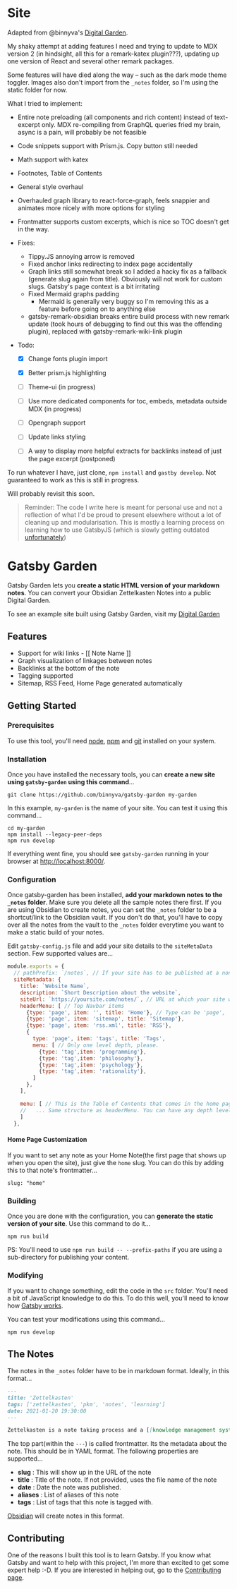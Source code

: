 # Site
Adapted from @binnyva's [Digital Garden](https://github.com/binnyva/gatsby-garden).

My shaky attempt at adding features I need and trying to update to MDX version 2 (in hindsight, all this for a remark-katex plugin???), updating up one version of React and several other remark packages.

Some features will have died along the way – such as the dark mode theme toggler. Images also don't import from the `_notes` folder, so I'm using the static folder for now.

What I tried to implement:
- Entire note preloading (all components and rich content) instead of text-excerpt only. MDX re-compiling from GraphQL queries fried my brain, async is a pain, will probably be not feasible
- Code snippets support with Prism.js. Copy button still needed
- Math support with katex
- Footnotes, Table of Contents
- General style overhaul
- Overhauled graph library to react-force-graph, feels snappier and animates more nicely with more options for styling  
- Frontmatter supports custom excerpts, which is nice so TOC doesn't get in the way.
- Fixes:
  - Tippy.JS annoying arrow is removed
  - Fixed anchor links redirecting to index page accidentally
  - Graph links still somewhat break so I added a hacky fix as a fallback (generate slug again from title). Obviously will not work for custom slugs. Gatsby's page context is a bit irritating
  - Fixed Mermaid graphs padding
     - Mermaid is generally very buggy so I'm removing this as a feature before going on to anything else
  - gatsby-remark-obsidian breaks entire build process with new remark update (took hours of debugging to find out this was the offending plugin), replaced with gatsby-remark-wiki-link plugin

- Todo:
  - [x] Change fonts plugin import
  - [x] Better prism.js highlighting
  - [ ] Theme-ui (in progress)
  - [ ] Use more dedicated components for toc, embeds, metadata outside MDX (in progress)
  - [ ] Opengraph support
  - [ ] Update links styling
  - [ ] A way to display more helpful extracts for backlinks instead of just the page excerpt (postponed)


To run whatever I have, just clone, `npm install` and `gastby develop`. Not guaranteed to work as this is still in progress.



Will probably revisit this soon.

> Reminder:
  The code I write here is meant for personal use and not a reflection of what I'd be proud to present elsewhere without a lot of cleaning up and modularisation. This is mostly a learning process on learning   how to use GatsbyJS (which is slowly getting outdated [unfortunately](https://survey.stackoverflow.co/2023/#section-admired-and-desired-web-frameworks-and-technologies))




# Gatsby Garden

Gatsby Garden lets you **create a static HTML version of your markdown notes**. You can convert your Obsidian Zettelkasten Notes into a public Digital Garden.

To see an example site built using Gatsby Garden, visit my [Digital Garden](https://notes.binnyva.com/)

## Features

- Support for wiki links - \[\[ Note Name \]\]
- Graph visualization of linkages between notes
- Backlinks at the bottom of the note
- Tagging supported
- Sitemap, RSS Feed, Home Page generated automatically

## Getting Started

### Prerequisites

To use this tool, you'll need [node](https://nodejs.org/en/download/), [npm](https://www.npmjs.com/get-npm) and [git](https://git-scm.com/downloads) installed on your system.

### Installation

Once you have installed the necessary tools, you can **create a new site using `gatsby-garden` using this command**...

```
git clone https://github.com/binnyva/gatsby-garden my-garden
```

In this example, `my-garden` is the name of your site. You can test it using this command...

```
cd my-garden
npm install --legacy-peer-deps
npm run develop
```

If everything went fine, you should see `gatsby-garden` running in your browser at <http://localhost:8000/>.

### Configuration

Once gatsby-garden has been installed, **add your markdown notes to the `_notes` folder**. Make sure you delete all the sample notes there first. If you are using Obsidian to create notes, you can set the `_notes` folder to be a shortcut/link to the Obsidian vault. If you don't do that, you'll have to copy over all the notes from the vault to the `_notes` folder everytime you want to make a static build of your notes.

Edit `gatsby-config.js` file and add your site details to the `siteMetaData` section. Few supported values are...

```js
module.exports = {
  // pathPrefix: `/notes`, // If your site has to be published at a non-root location, use this to specify the base folder. You'll see this in effect ONLY when you build the site with the 'gatsby build --prefix-paths' command. See <https://www.gatsbyjs.com/docs/how-to/previews-deploys-hosting/path-prefix/> for more details.
  siteMetadata: {
    title: `Website Name`,
    description: `Short Description about the website`,
    siteUrl: `https://yoursite.com/notes/`, // URL at which your site will be published
    headerMenu: [ // Top Navbar items
      {type: 'page', item: '', title: 'Home'}, // Type can be 'page', 'note', 'tag', 'text' or 'link'
      {type: 'page', item: 'sitemap', title: 'Sitemap'},
      {type: 'page', item: 'rss.xml', title: 'RSS'},
      {
        type: 'page', item: 'tags', title: 'Tags',
        menu: [ // Only one level depth, please.
          {type: 'tag',item: 'programming'},
          {type: 'tag',item: 'philosophy'},
          {type: 'tag',item: 'psychology'},
          {type: 'tag',item: 'rationality'},
        ]
      },
    ],

    menu: [ // This is the Table of Contents that comes in the home page if a homeNote is not specified. It can be much longer than the header menu.
    //   ... Same structure as headerMenu. You can have any depth level - multiple menus can be nested.
    ]
  },
```

#### Home Page Customization

If you want to set any note as your Home Note(the first page that shows up when you open the site), just give the `home` slug. You can do this by adding this to that note's frontmatter...

```
slug: "home"
```

### Building

Once you are done with the configuration, you can **generate the static version of your site**. Use this command to do it...

```
npm run build
```

PS: You'll need to use `npm run build -- --prefix-paths` if you are using a sub-directory for publishing your content.

### Modifying

If you want to change something, edit the code in the `src` folder. You'll need a bit of JavaScript knowledge to do this. To do this well, you'll need to know how [Gatsby works](https://www.gatsbyjs.com/docs/tutorial/).

You can test your modifications using this command...

```
npm run develop
```

## The Notes

The notes in the `_notes` folder have to be in markdown format. Ideally, in this format...

```markdown
---
title: 'Zettelkasten'
tags: ['zettelkasten', 'pkm', 'notes', 'learning']
date: 2021-01-20 19:30:00
---

Zettelkasten is a note taking process and a [[knowledge management system]].
```

The top part(within the `---`) is called frontmatter. Its the metadata about the note. This should be in YAML format. The following properties are supported...

- **slug** : This will show up in the URL of the note
- **title** : Title of the note. If not provided, uses the file name of the note
- **date** : Date the note was published.
- **aliases** : List of aliases of this note
- **tags** : List of tags that this note is tagged with.

[Obsidian](https://obsidian.md/) will create notes in this format.

## Contributing

One of the reasons I built this tool is to learn Gatsby. If you know what Gatsby and want to help with this project, I'm more than excited to get some expert help :-D. If you are interested in helping out, go to the [Contributing page](https://github.com/binnyva/gatsby-garden/blob/master/CONTRIBUTING.md).
